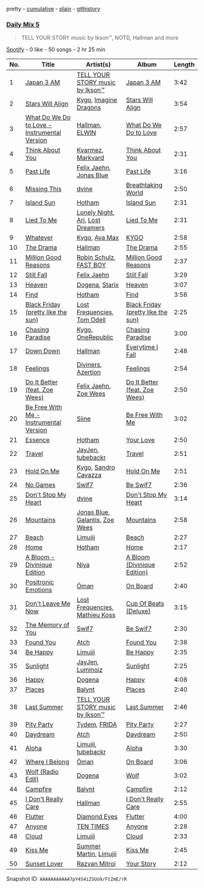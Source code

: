 pretty - [cumulative](/playlists/cumulative/37i9dQZF1E35783e1v1tLq.md) - [plain](/playlists/plain/37i9dQZF1E35783e1v1tLq) - [githistory](https://github.githistory.xyz/mdn522/spotify-playlist-archive/blob/main/playlists/plain/37i9dQZF1E35783e1v1tLq)

### [Daily Mix 5](https://open.spotify.com/playlist/37i9dQZF1E35783e1v1tLq)

> TELL YOUR STORY music by Ikson™, NOTD, Hallman and more

[Spotify](https://open.spotify.com/user/spotify) - 0 like - 50 songs - 2 hr 25 min

| No. | Title | Artist(s) | Album | Length |
|---|---|---|---|---|
| 1 | [Japan 3 AM](https://open.spotify.com/track/4IAWwW8zO9aQQaJUSusWE7) | [TELL YOUR STORY music by Ikson™](https://open.spotify.com/artist/1nJGnf3lzw1sC34D6P8i4I) | [Japan 3 AM](https://open.spotify.com/album/0rYmNVhl7J3BLALEl20Qsn) | 3:42 |
| 2 | [Stars Will Align](https://open.spotify.com/track/5REMa10O4aA2mLtYyflWxs) | [Kygo](https://open.spotify.com/artist/23fqKkggKUBHNkbKtXEls4), [Imagine Dragons](https://open.spotify.com/artist/53XhwfbYqKCa1cC15pYq2q) | [Stars Will Align](https://open.spotify.com/album/5q923PscX4aJaonXBWTDcj) | 3:54 |
| 3 | [What Do We Do to Love \- Instrumental Version](https://open.spotify.com/track/6bnhbZLGMAu9zYrfeKk35F) | [Hallman](https://open.spotify.com/artist/6lQbKezHkug0aJSkAjYYO5), [ELWIN](https://open.spotify.com/artist/10S05PcIDD0jYe0GTS1272) | [What Do We Do to Love](https://open.spotify.com/album/40lHJ587Apo5Rw1wl6Vn9N) | 2:57 |
| 4 | [Think About You](https://open.spotify.com/track/3wmDowBgWG12G7TlZotwR2) | [Kvarmez](https://open.spotify.com/artist/5FTxWvOtpmLi3xmAiSWVoS), [Markvard](https://open.spotify.com/artist/6T5HsXQfkZAYRdytUcvd0U) | [Think About You](https://open.spotify.com/album/1ujKXDnB7Q9QTt1pficyOk) | 2:31 |
| 5 | [Past Life](https://open.spotify.com/track/4yc0wKwKXGkx9Vqc42MIFy) | [Felix Jaehn](https://open.spotify.com/artist/4bL2B6hmLlMWnUEZnorEtG), [Jonas Blue](https://open.spotify.com/artist/1HBjj22wzbscIZ9sEb5dyf) | [Past Life](https://open.spotify.com/album/0vJYeZ82yiEUvuGBDMoqwL) | 3:16 |
| 6 | [Missing This](https://open.spotify.com/track/1eA19revOwXS5Vl5IHwZRI) | [dvine](https://open.spotify.com/artist/3VV2pfR0CoFp9JbX6PsaLs) | [Breathtaking World](https://open.spotify.com/album/4s9ErUzrqUdo5P3gqzwp0w) | 2:50 |
| 7 | [Island Sun](https://open.spotify.com/track/0Gs3ogNV666bciDM4z4kX6) | [Hotham](https://open.spotify.com/artist/3ygKK0BEUFKnjfhjzIMNSx) | [Island Sun](https://open.spotify.com/album/060HSRCxcRlTADq2ecaPt5) | 2:31 |
| 8 | [Lied To Me](https://open.spotify.com/track/5dO6eoFYVSkqtIcwIIAWr5) | [Lonely Night](https://open.spotify.com/artist/5z7pjN7SUEN8nZFOO4MWhx), [Ari](https://open.spotify.com/artist/0V1Q4k9X1xSKiF9JVzRof1), [Lost Dreamers](https://open.spotify.com/artist/19jOvlXvoXs2Crt2RJ0R9B) | [Lied To Me](https://open.spotify.com/album/4AXoL7a5TPU6rktqwBeBgU) | 2:31 |
| 9 | [Whatever](https://open.spotify.com/track/4rTPLtqJxa4UtCBkdMwSp6) | [Kygo](https://open.spotify.com/artist/23fqKkggKUBHNkbKtXEls4), [Ava Max](https://open.spotify.com/artist/4npEfmQ6YuiwW1GpUmaq3F) | [KYGO](https://open.spotify.com/album/5BrjR0P59l9SsbODztqs3q) | 2:58 |
| 10 | [The Drama](https://open.spotify.com/track/7t8tewLKbGpzb1hNXmlEuM) | [Hallman](https://open.spotify.com/artist/6lQbKezHkug0aJSkAjYYO5) | [The Drama](https://open.spotify.com/album/1xQq2d2Z9a0JVYu0QEhh7t) | 2:55 |
| 11 | [Million Good Reasons](https://open.spotify.com/track/2dQZBkS0imJIezf1C7Dl73) | [Robin Schulz](https://open.spotify.com/artist/3t5xRXzsuZmMDkQzgOX35S), [FAST BOY](https://open.spotify.com/artist/56Qz2XwGj7FxnNKrfkWjnb) | [Million Good Reasons](https://open.spotify.com/album/3UpwS93J7Rcr18wwKzXYvT) | 2:37 |
| 12 | [Still Fall](https://open.spotify.com/track/3JG1pGENyNtrVyPd1VPhN4) | [Felix Jaehn](https://open.spotify.com/artist/4bL2B6hmLlMWnUEZnorEtG) | [Still Fall](https://open.spotify.com/album/74e6pSi6iXw7TMut1Utb0f) | 3:29 |
| 13 | [Heaven](https://open.spotify.com/track/2ShfKDL784RLgAjDij3aGw) | [Dogena](https://open.spotify.com/artist/5CgsocxTQVBrEtDVSkuDlw), [Starix](https://open.spotify.com/artist/1SAxMO9R10waK3Wlddet5y) | [Heaven](https://open.spotify.com/album/5qniOceOUsSS0Lv8SLwqKf) | 3:07 |
| 14 | [Find](https://open.spotify.com/track/1721j7382vHSGjCySKPM4B) | [Hotham](https://open.spotify.com/artist/3ygKK0BEUFKnjfhjzIMNSx) | [Find](https://open.spotify.com/album/1rxwQBcA9xIQqBERvWKLBK) | 3:56 |
| 15 | [Black Friday \(pretty like the sun\)](https://open.spotify.com/track/4MSj19TwYBLgDFj3ddEeco) | [Lost Frequencies](https://open.spotify.com/artist/7f5Zgnp2spUuuzKplmRkt7), [Tom Odell](https://open.spotify.com/artist/2txHhyCwHjUEpJjWrEyqyX) | [Black Friday \(pretty like the sun\)](https://open.spotify.com/album/4CAe3r1nsTTAjGcWqGZbAr) | 2:25 |
| 16 | [Chasing Paradise](https://open.spotify.com/track/0xSjAuPhm9tJXX2nRt2Avv) | [Kygo](https://open.spotify.com/artist/23fqKkggKUBHNkbKtXEls4), [OneRepublic](https://open.spotify.com/artist/5Pwc4xIPtQLFEnJriah9YJ) | [Chasing Paradise](https://open.spotify.com/album/6WgNtisaBfx6HlMGFDltTK) | 3:00 |
| 17 | [Down Down](https://open.spotify.com/track/0K4Rh8Fmh9PxNEdtVFqPbn) | [Hallman](https://open.spotify.com/artist/6lQbKezHkug0aJSkAjYYO5) | [Everytime I Fall](https://open.spotify.com/album/44vHgCbFKuKnHzB7q9GnQX) | 2:48 |
| 18 | [Feelings](https://open.spotify.com/track/7wUW5qYK19RlL6ljqDbc5x) | [Diviners](https://open.spotify.com/artist/22lnnGKlaDxk8sfzCNRJuA), [Azertion](https://open.spotify.com/artist/2UsZKeB2olmMd3wAUxRC6G) | [Feelings](https://open.spotify.com/album/6bgdgylfzmjqqeV8ztYoR5) | 2:54 |
| 19 | [Do It Better \(feat\. Zoe Wees\)](https://open.spotify.com/track/1kwHrBWAlucOE57lWugotk) | [Felix Jaehn](https://open.spotify.com/artist/4bL2B6hmLlMWnUEZnorEtG), [Zoe Wees](https://open.spotify.com/artist/03d2mJXSMtuPI0nIvLnhoS) | [Do It Better \(feat\. Zoe Wees\)](https://open.spotify.com/album/5mqNZCRQAKtzzDyohUmBEU) | 2:50 |
| 20 | [Be Free With Me \- Instrumental Version](https://open.spotify.com/track/1YfZimwz3CsCuwg9bymqJa) | [Siine](https://open.spotify.com/artist/4jrjgg3OqsSLL6JuyBXR0F) | [Be Free With Me](https://open.spotify.com/album/4Gz2rzx93g3JBzmOdODzJi) | 3:02 |
| 21 | [Essence](https://open.spotify.com/track/4wSH84SfROR0p2FPtZ0Hdj) | [Hotham](https://open.spotify.com/artist/3ygKK0BEUFKnjfhjzIMNSx) | [Your Love](https://open.spotify.com/album/6MnVrU65rolcJ7fC5P3Zmi) | 2:50 |
| 22 | [Travel](https://open.spotify.com/track/14DYvzAT3rpkFWqtaAetAi) | [JayJen](https://open.spotify.com/artist/6TfL85JmbPDrdo4wueM5a7), [tubebackr](https://open.spotify.com/artist/1NXfZFI3kNrbPdGgtt9uWf) | [Travel](https://open.spotify.com/album/5O6EuZ6bnmwWiiCIhnchDT) | 2:51 |
| 23 | [Hold On Me](https://open.spotify.com/track/4aPX3IT9cskOWmeZvOYc5s) | [Kygo](https://open.spotify.com/artist/23fqKkggKUBHNkbKtXEls4), [Sandro Cavazza](https://open.spotify.com/artist/5JYo7gm2dkyLLlWHjxS7Dy) | [Hold On Me](https://open.spotify.com/album/4gnk9fBYQyrqdoTEqvlhzO) | 2:51 |
| 24 | [No Games](https://open.spotify.com/track/2U0OFeCqnj9oFk3TLXTMmj) | [Swif7](https://open.spotify.com/artist/31qwjgvIiGA2TSON0W5Yka) | [Be Swif7](https://open.spotify.com/album/42rdiL8AA8v3IIbVwnDkTz) | 2:36 |
| 25 | [Don't Stop My Heart](https://open.spotify.com/track/5P4EpJA9NgsBpzDoGO4A98) | [dvine](https://open.spotify.com/artist/3VV2pfR0CoFp9JbX6PsaLs) | [Don't Stop My Heart](https://open.spotify.com/album/59vG5QyIX7REK3sxomex53) | 3:14 |
| 26 | [Mountains](https://open.spotify.com/track/5JqTe36RFGJ1wdYBma0cZ7) | [Jonas Blue](https://open.spotify.com/artist/1HBjj22wzbscIZ9sEb5dyf), [Galantis](https://open.spotify.com/artist/4sTQVOfp9vEMCemLw50sbu), [Zoe Wees](https://open.spotify.com/artist/03d2mJXSMtuPI0nIvLnhoS) | [Mountains](https://open.spotify.com/album/2pgyKAkm9xy1CtxjLusURR) | 2:58 |
| 27 | [Beach](https://open.spotify.com/track/5NjRMR7ecaQGEKMoZx4gbl) | [Limujii](https://open.spotify.com/artist/5wwtmRZaH7K74BXtobQ7tq) | [Beach](https://open.spotify.com/album/21wPLYNzKWc8Q6oa7CpYAh) | 2:27 |
| 28 | [Home](https://open.spotify.com/track/6rHqbpDQKaREKZQadRTOCm) | [Hotham](https://open.spotify.com/artist/3ygKK0BEUFKnjfhjzIMNSx) | [Home](https://open.spotify.com/album/4RHb7oD0YhMhiGXGG1KVuv) | 2:17 |
| 29 | [A Bloom \- Divinique Edition](https://open.spotify.com/track/4szART6fiE4VR3wHrJplGX) | [Niya](https://open.spotify.com/artist/41wfSM2L3gl65vjUCVAuJP) | [A Bloom \(Divinique Edition\)](https://open.spotify.com/album/7rDScX4R2TJvUHDRzM2uXZ) | 2:52 |
| 30 | [Positronic Emotions](https://open.spotify.com/track/5VSl0y7TMalC7hWOLuOAM8) | [Öman](https://open.spotify.com/artist/4JjYXl2o3n6dB5xu0YibX0) | [On Board](https://open.spotify.com/album/3kB97TiBbSqCqScLKp33SA) | 2:40 |
| 31 | [Don't Leave Me Now](https://open.spotify.com/track/7JD624kzfc6wCWRpJ8ndTL) | [Lost Frequencies](https://open.spotify.com/artist/7f5Zgnp2spUuuzKplmRkt7), [Mathieu Koss](https://open.spotify.com/artist/4W6fwRbqEy1dfEoE6OCyZu) | [Cup Of Beats \(Deluxe\)](https://open.spotify.com/album/0DRR6FRyYuEPUyGvloawS2) | 3:15 |
| 32 | [The Memory of You](https://open.spotify.com/track/6kiRAfCS4UfakRlAKStyvq) | [Swif7](https://open.spotify.com/artist/31qwjgvIiGA2TSON0W5Yka) | [Be Swif7](https://open.spotify.com/album/42rdiL8AA8v3IIbVwnDkTz) | 2:30 |
| 33 | [Found You](https://open.spotify.com/track/3kyNj2IhnsCW4wyoMSDeF6) | [Atch](https://open.spotify.com/artist/1RXmgjI1slIFaZZHN0Q22V) | [Found You](https://open.spotify.com/album/2dKfPgyJ25jQVBoylSmeNU) | 2:38 |
| 34 | [Be Happy](https://open.spotify.com/track/5X3Z3Z1r67CoEgaYFR22Cx) | [Limujii](https://open.spotify.com/artist/5wwtmRZaH7K74BXtobQ7tq) | [Be Happy](https://open.spotify.com/album/1to2Ll2eckClnMOVqbB0sF) | 2:35 |
| 35 | [Sunlight](https://open.spotify.com/track/0oWltuPiueDJGmGj8nJ6t3) | [JayJen](https://open.spotify.com/artist/6TfL85JmbPDrdo4wueM5a7), [Luminoiz](https://open.spotify.com/artist/70TjgEQ9o07bsfmKeJB0Kg) | [Sunlight](https://open.spotify.com/album/76NlzpPSMIscEUgdR5cV3D) | 2:25 |
| 36 | [Happy](https://open.spotify.com/track/0N3X8z2071NRFu7qWotT49) | [Dogena](https://open.spotify.com/artist/5CgsocxTQVBrEtDVSkuDlw) | [Happy](https://open.spotify.com/album/3TvwSYySqBbfWPYWbDG0cn) | 4:08 |
| 37 | [Places](https://open.spotify.com/track/0AFOJ7D6uBvzAymAtlvgIL) | [Balynt](https://open.spotify.com/artist/7x9smXdy4AEc3wrx60MS6S) | [Places](https://open.spotify.com/album/72mnpljl8KIfr4lSK2TBC8) | 2:40 |
| 38 | [Last Summer](https://open.spotify.com/track/57mYDr5l9wKhQUsFCs7Mf6) | [TELL YOUR STORY music by Ikson™](https://open.spotify.com/artist/1nJGnf3lzw1sC34D6P8i4I) | [Last Summer](https://open.spotify.com/album/68WTT4IqM6PxFLAQDIx1mk) | 2:46 |
| 39 | [Pity Party](https://open.spotify.com/track/67ZUgEDE53KjzGIrzD7ps3) | [Tydem](https://open.spotify.com/artist/296OMSDXY07ucbNzwkIolZ), [FRIDA](https://open.spotify.com/artist/0Yl3oq30sTn7nopIGWW53p) | [Pity Party](https://open.spotify.com/album/74tjVZnwM9A1FtWhqWgcoa) | 2:27 |
| 40 | [Daydream](https://open.spotify.com/track/30iuFn2onwHNk7MeKYvKXw) | [Atch](https://open.spotify.com/artist/1RXmgjI1slIFaZZHN0Q22V) | [Daydream](https://open.spotify.com/album/69txdyzgppC9NrmcLX2umE) | 2:50 |
| 41 | [Aloha](https://open.spotify.com/track/49hAZ7us2WU3Q4PliTcfkr) | [Limujii](https://open.spotify.com/artist/5wwtmRZaH7K74BXtobQ7tq), [tubebackr](https://open.spotify.com/artist/1NXfZFI3kNrbPdGgtt9uWf) | [Aloha](https://open.spotify.com/album/2CXjVenXD5dYb3M5hF0Ugp) | 3:30 |
| 42 | [Where I Belong](https://open.spotify.com/track/5ObaVqhUVHcDwVVzLXuJF8) | [Öman](https://open.spotify.com/artist/4JjYXl2o3n6dB5xu0YibX0) | [On Board](https://open.spotify.com/album/3kB97TiBbSqCqScLKp33SA) | 3:06 |
| 43 | [Wolf \(Radio Edit\)](https://open.spotify.com/track/7c8gtyP50yVEM6gMXFmQR4) | [Dogena](https://open.spotify.com/artist/5CgsocxTQVBrEtDVSkuDlw) | [Wolf](https://open.spotify.com/album/4bmHPBOp81mUARyClQ7moc) | 3:02 |
| 44 | [Campfire](https://open.spotify.com/track/461ppMdiYGtXwl7H9bX1Sa) | [Balynt](https://open.spotify.com/artist/7x9smXdy4AEc3wrx60MS6S) | [Campfire](https://open.spotify.com/album/1aKZcoUHnWujyVETho4syk) | 2:12 |
| 45 | [I Don't Really Care](https://open.spotify.com/track/4g1zJ2YqqHgpg43kOSJAcx) | [Hallman](https://open.spotify.com/artist/6lQbKezHkug0aJSkAjYYO5) | [I Don't Really Care](https://open.spotify.com/album/6PIz0zeI0WvebOw1oBnO7J) | 2:55 |
| 46 | [Flutter](https://open.spotify.com/track/7cVEshyrawmEYmtqYtwoPy) | [Diamond Eyes](https://open.spotify.com/artist/7u7MDzwo7VtVe7FhS3cq8Y) | [Flutter](https://open.spotify.com/album/5LrOkZ1rrpRyeM9Tbd3wJ6) | 4:00 |
| 47 | [Anyone](https://open.spotify.com/track/5BsepQcEQTKwAcbu8hGQrT) | [TEN TIMES](https://open.spotify.com/artist/3NccRg2H1XTSVekaTZZ3Xd) | [Anyone](https://open.spotify.com/album/09hC8eUMQM7LBVIqdGAT4r) | 2:28 |
| 48 | [Cloud](https://open.spotify.com/track/5qYYC7hr1MPYW3F6W0bquB) | [Limujii](https://open.spotify.com/artist/5wwtmRZaH7K74BXtobQ7tq) | [Cloud](https://open.spotify.com/album/6GCa7cELOHmgNgxjoBUAnt) | 2:33 |
| 49 | [Kiss Me](https://open.spotify.com/track/470JNMHLRAvd6gUCeZmzU8) | [Summer Martin](https://open.spotify.com/artist/3ofHJOpy368pHMZB5QeCS9), [Limujii](https://open.spotify.com/artist/5wwtmRZaH7K74BXtobQ7tq) | [Kiss Me](https://open.spotify.com/album/29TgvvfP6ek52pub03OWPH) | 2:45 |
| 50 | [Sunset Lover](https://open.spotify.com/track/1f2WLvIoLSQDW06JW543dC) | [Razvan Mitroi](https://open.spotify.com/artist/4Czby9oFhaOpE9F5FKJv2f) | [Your Story](https://open.spotify.com/album/7E6KcbSLIkS2BcGS6nbDLg) | 2:12 |

Snapshot ID: `AAAAAAAAAAA7pY4S4i2SUo9/FtZmE/rR`
